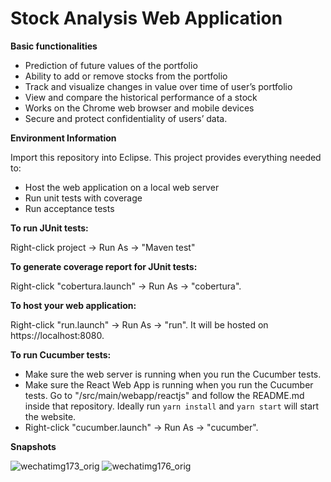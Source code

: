 
# Stock Analysis Web Application

**Basic functionalities**

*  Prediction of future values of the portfolio
*  Ability to add or remove stocks from the portfolio
*  Track and visualize changes in value over time of user’s portfolio
*  View and compare the historical performance of a stock
*  Works on the Chrome web browser and mobile devices
*  Secure and protect confidentiality of users’ data.

**Environment Information**

Import this repository into Eclipse. This project provides everything needed to:

* Host the web application on a local web server
* Run unit tests with coverage
* Run acceptance tests

**To run JUnit tests:**

Right-click project -> Run As -> "Maven test"

**To generate coverage report for JUnit tests:**

Right-click "cobertura.launch" -> Run As -> "cobertura".

**To host your web application:**

Right-click "run.launch" -> Run As -> "run". It will be hosted on https://localhost:8080.

**To run Cucumber tests:**

*  Make sure the web server is running when you run the Cucumber tests. 
*  Make sure the React Web App is running when you run the Cucumber tests. Go to "/src/main/webapp/reactjs" and follow the README.md inside that repository. Ideally run `yarn install` and `yarn start` will start the website.
*  Right-click "cucumber.launch" -> Run As -> "cucumber".

**Snapshots**

![wechatimg173_orig](https://user-images.githubusercontent.com/35575612/149762656-a10f30e6-21cf-420d-8c3e-3dff7b251894.png)
![wechatimg176_orig](https://user-images.githubusercontent.com/35575612/149762693-717a531e-78eb-4bc9-a2f5-3bae49d0c690.png)




